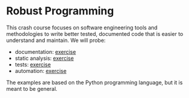 # Robust Programming

This crash course focuses on software engineering tools and methodologies to write better tested, documented code that is easier to understand and maintain. We will probe:

- documentation: [exercise](README_DOC.md)
- static analysis: [exercise](README_STATIC.md)
- tests: [exercise](README_TEST.md)
- automation: [exercise](README_AUTO.md)

The examples are based on the Python programming language, but it is meant to be general.
